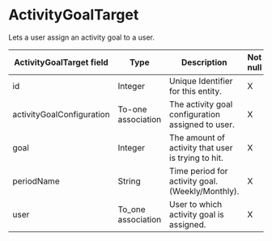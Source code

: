 # ActivityGoalTarget

Lets a user assign an activity goal to a user.

<table>
<thead>
<tr class="header">
<th><strong>ActivityGoalTarget field</strong></th>
<th><strong>Type</strong></th>
<th><strong>Description</strong></th>
<th><strong>Not null</strong></th>
<th><strong>Read-only</strong></th>
</tr>
</thead>
<tbody>
<tr class="odd">
<td>id</td>
<td>Integer</td>
<td>Unique Identifier for this entity.</td>
<td>X</td>
<td>X</td>
</tr>
<tr class="even">
<td>activityGoalConfiguration</td>
<td>To-one association</td>
<td>The activity goal configuration assigned to user.</td>
<td>X</td>
<td></td>
</tr>
<tr class="odd">
<td>goal</td>
<td>Integer</td>
<td>The amount of activity that user is trying to hit.</td>
<td>X</td>
<td></td>
</tr>
<tr class="even">
<td>periodName</td>
<td>String</td>
<td>Time period for activity goal. (Weekly/Monthly).</td>
<td>X</td>
<td></td>
</tr>
<tr class="odd">
<td>user</td>
<td>To_one association</td>
<td>User to which activity goal is assigned.</td>
<td>X </td>
<td></td>
</tr>
</tbody>
</table>